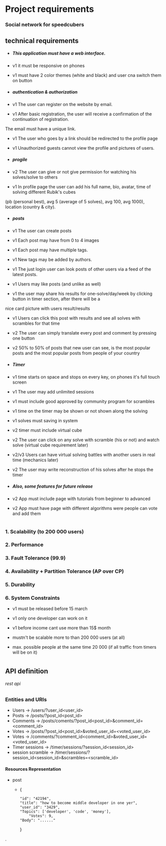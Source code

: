 # Project requirements

### Social network for speedcubers

  

###

  

## technical requirements 

  

- ##### This application must have a web interface. 

 - v1 it must be responsive on phones

 - v1 must have 2 color themes (white and black) and user cna switch them on button

  

  

- ##### authentication & authorization

 - v1 The user can register on the website by email. 

 - v1 After basic registration, the user will receive a confirmation of the continuation of registration. 

 The email must have a unique link.

 - v1 The user who goes by a link should be redirected to the profile page

 - v1 Unauthorized guests cannot view the profile and pictures of users.

  

- ##### progile 

 - v2 The user can give or not give permission for watching his solves/solve to others

 - v1 In profile page the user can add his full name, bio, avatar, time of solving different Rubik's cubes 

 (pb (personal best), avg 5 (average of 5 solves), avg 100, avg 1000), location (country & city).

- ##### posts

 - v1 The user can create posts

 - v1 Each post may have from 0 to 4 images 

 - v1 Each post may have multiple tags.

 - v1 New tags may be added by authors.

 - v1 The just login user can look posts of other users via a feed of the latest posts.

 - v1 Users may like posts (and unlike as well)

 - v1 the user may share his results for one-solve/day/week by clicking button in timer section, after there will be a 

 nice card picture with users result/results

 - v1 Users can click this post with results and see all solves with scrambles for that time

 - v2 The user can simply translate every post and comment by pressing one button 

 - v2 50% to 50% of posts that new user can see, is the most popular posts and the most popular posts from people of your country

  

- ##### <p id="timer">Timer</p>

 - v1 time starts on space and stops on every key, on phones it's full touch screen

 - v1 The user may add unlimited sessions 

 - v1 must include good approved by community program for scrambles 

 - v1 time on the timer may be shown or not shown along the solving

 - v1 solves must saving in system 

 - v2 timer must include virtual cube

 - v2 The user can click on any solve with scramble (his or not) and watch solve (virtual cube requirement later)

 - v2/v3 Users can have virtual solving battles with another users in real time (mechanics later)

 - v2 The user may write reconstruction of his solves after he stops the timer

  

- ##### Also, some features for future release

 - v2 App must include page with tutorials from beginner to advanced

 - v2 App must have page with different algorithms were people can vote and add them

#

  

### 1. Scalability (to 200 000 users)

  

### 2. Performance

  

### 3. Fault Tolerance (99.9)

  

### 4. Availability + Partition Tolerance (AP over CP)

  

### 5. Durability 

  

### 6. System Constraints

 - v1 must be released before 15 march

 - v1 only one developer can work on it

 - v1 before income cant use more than 15$ month 

 - mustn't be scalable more to than 200 000 users (at all)

 - max. possible people at the same time 20 000 (if all traffic from timers will be on it) 

#

  

## API definition

###### rest api

  

### Entities and URIs

-   Users ->  /users/?user_id<user_id>
-   Posts -> /posts/?post_id<post_id>
-   Comments ->  /posts/coments/?post_id<post_id>&comment_id=<comment_id>
-   Votes ->  /posts/?post_id<post_id>&voted_user_id=<voted_user_id>
-   Votes ->  /comments/?comment_id<comment_id>&voted_user_id=<voted_user_id>
-   Timer sessions ->  /timer/sessions/?session_id<session_id>
-   session scramble ->  /timer/sessions/?session_id<session_id>&scrambles=<scramble_id>

  

#### Resources Representation 

-   post

	-   {
	
			"id": "42194",
			"title": "how to become middle developer in one yer",
			"user_id": "3429",
			"Topics": ['developer', 'code', 'money'],
		        "Votes": 9, 
			"Body": "......"
		}



.
